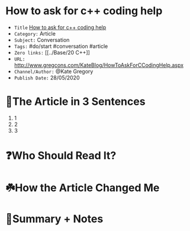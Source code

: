 # How to ask for c++ coding help

-   `Title` [How to ask for c++ coding help](http://www.gregcons.com/KateBlog/HowToAskForCCodingHelp.aspx)
-  `Category:` Article
-   `Subject:` Conversation
-   `Tags:` #do/start #conversation #article
- `Zero links:` [[../Base/20 C++]]
-   `URL:` http://www.gregcons.com/KateBlog/HowToAskForCCodingHelp.aspx
-   `Channel/Author:` @Kate Gregory
-   `Publish Date:` 28/05/2020



# 🚀The Article in 3 Sentences
1. 1
2. 2
3. 3

# ❓Who Should Read It?


# ☘️How the Article Changed Me


# 📒Summary + Notes